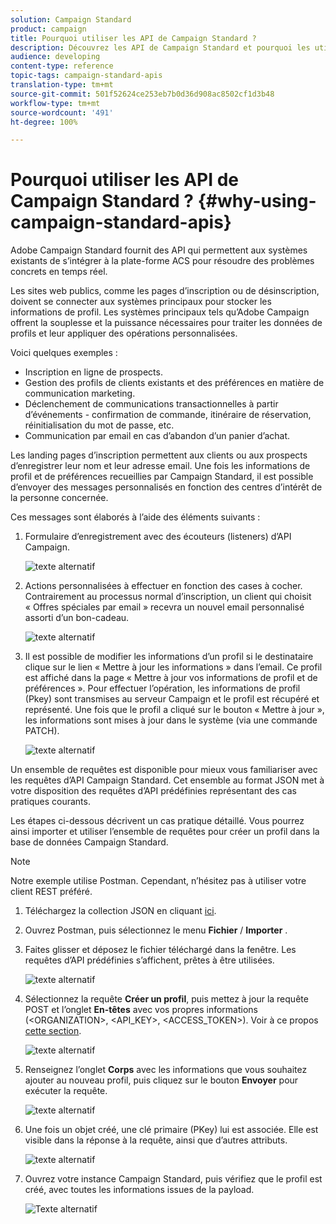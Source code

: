 ```yaml
---
solution: Campaign Standard
product: campaign
title: Pourquoi utiliser les API de Campaign Standard ?
description: Découvrez les API de Campaign Standard et pourquoi les utiliser.
audience: developing
content-type: reference
topic-tags: campaign-standard-apis
translation-type: tm+mt
source-git-commit: 501f52624ce253eb7b0d36d908ac8502cf1d3b48
workflow-type: tm+mt
source-wordcount: '491'
ht-degree: 100%

---
```



# Pourquoi utiliser les API de Campaign Standard ? {#why-using-campaign-standard-apis}

Adobe Campaign Standard fournit des API qui permettent aux systèmes existants de s’intégrer à la plate-forme ACS pour résoudre des problèmes concrets en temps réel.

Les sites web publics, comme les pages d’inscription ou de désinscription, doivent se connecter aux systèmes principaux pour stocker les informations de profil. Les systèmes principaux tels qu’Adobe Campaign offrent la souplesse et la puissance nécessaires pour traiter les données de profils et leur appliquer des opérations personnalisées.

Voici quelques exemples :

* Inscription en ligne de prospects.
* Gestion des profils de clients existants et des préférences en matière de communication marketing.
* Déclenchement de communications transactionnelles à partir d’événements - confirmation de commande, itinéraire de réservation, réinitialisation du mot de passe, etc.
* Communication par email en cas d’abandon d’un panier d’achat.

Les landing pages d’inscription permettent aux clients ou aux prospects d’enregistrer leur nom et leur adresse email. Une fois les informations de profil et de préférences recueillies par Campaign Standard, il est possible d’envoyer des messages personnalisés en fonction des centres d’intérêt de la personne concernée.

Ces messages sont élaborés à l’aide des éléments suivants :

1. Formulaire d’enregistrement avec des écouteurs (listeners) d’API Campaign.

   ![texte alternatif](assets/apis_uc1.png)

1. Actions personnalisées à effectuer en fonction des cases à cocher. Contrairement au processus normal d’inscription, un client qui choisit « Offres spéciales par email » recevra un nouvel email personnalisé assorti d’un bon-cadeau.

   ![texte alternatif](assets/apis_uc2.png)

1. Il est possible de modifier les informations d’un profil si le destinataire clique sur le lien « Mettre à jour les informations » dans l’email. Ce profil est affiché dans la page « Mettre à jour vos informations de profil et de préférences ». Pour effectuer l’opération, les informations de profil (Pkey) sont transmises au serveur Campaign et le profil est récupéré et représenté. Une fois que le profil a cliqué sur le bouton « Mettre à jour », les informations sont mises à jour dans le système (via une commande PATCH).

   ![texte alternatif](assets/apis_uc3.png)

Un ensemble de requêtes est disponible pour mieux vous familiariser avec les requêtes d’API Campaign Standard. Cet ensemble au format JSON met à votre disposition des requêtes d’API prédéfinies représentant des cas pratiques courants.

Les étapes ci-dessous décrivent un cas pratique détaillé. Vous pourrez ainsi importer et utiliser l’ensemble de requêtes pour créer un profil dans la base de données Campaign Standard.

>[!NOTE]
>
>Notre exemple utilise Postman. Cependant, n’hésitez pas à utiliser votre client REST préféré.

1. Téléchargez la collection JSON en cliquant [ici](https://helpx.adobe.com/content/dam/help/en/campaign/kb/working-with-acs-api/_jcr_content/main-pars/download_section/download-1/KB_postman_collection.json.zip).

1. Ouvrez Postman, puis sélectionnez le menu **Fichier** / **Importer** .

1. Faites glisser et déposez le fichier téléchargé dans la fenêtre. Les requêtes d’API prédéfinies s’affichent, prêtes à être utilisées.

   ![texte alternatif](assets/postman_collection.png)

1. Sélectionnez la requête **Créer un profil**, puis mettez à jour la requête POST et l’onglet **En-têtes** avec vos propres informations (&lt;ORGANIZATION>, &lt;API_KEY>, &lt;ACCESS_TOKEN>). Voir à ce propos [cette section](../../api/using/setting-up-api-access.md).

   ![texte alternatif](assets/postman_uc1.png)

1. Renseignez l’onglet **Corps** avec les informations que vous souhaitez ajouter au nouveau profil, puis cliquez sur le bouton **Envoyer** pour exécuter la requête.

   ![texte alternatif](assets/postman_uc2.png)

1. Une fois un objet créé, une clé primaire (PKey) lui est associée. Elle est visible dans la réponse à la requête, ainsi que d’autres attributs.

   ![texte alternatif](assets/postman_uc3.png)

1. Ouvrez votre instance Campaign Standard, puis vérifiez que le profil est créé, avec toutes les informations issues de la payload.

   ![Texte alternatif](assets/postman_uc4.png)
